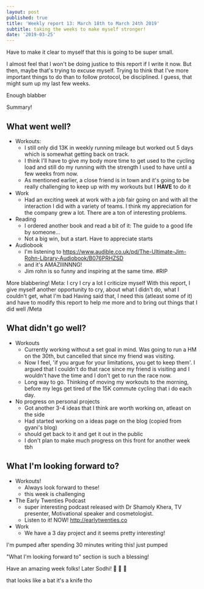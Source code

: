 ```yaml
---
layout: post
published: true
title: 'Weekly report 13: March 18th to March 24th 2019'
subtitle: taking the weeks to make myself stronger!
date: '2019-03-25'
---
```

Have to make it clear to myself that this is going to be super small.

I almost feel that I won't be doing justice to this report if I write it now. But then, maybe that's trying to excuse myself. Trying to think that I've more important things to do than to follow protocol, be disciplined. 
I guess, that might sum up my last few weeks. 

Enough blabber

Summary!
## What went well?
* Workouts:
	* I still only did 13K in weekly running mileage but worked out 5 days which is somewhat getting back on track.
    * I think I'll have to give my body more time to get used to the cycling load and still do my running with the strength I used to have until a few weeks from now.
    * As mentioned earlier, a close friend is in town and it's going to be really challenging to keep up with my workouts but I **HAVE** to do it
* Work
	* Had an exciting week at work with a job fair going on and with all the interaction I did with a variety of teams. I think my appreciation for the company grew a lot. There are a ton of interesting problems.
* Reading
	* I ordered another book and read a bit of it: The guide to a good life by someone...
    * Not a big win, but a start. Have to appreciate starts
* Audiobook
	* I'm listening to https://www.audible.co.uk/pd/The-Ultimate-Jim-Rohn-Library-Audiobook/B076PRHZSD
    * and it's AMAZIIINNNG!
    * Jim rohn is so funny and inspiring at the same time. #RIP

More blabbering!
Meta:
I cry
I cry a lot
I criticize myself
With this report, I give myself another opportunity to cry, about what I didn't do, what I couldn't get, what I'm bad 
Having said that, I need this (atleast some of it) and have to modify this report to help me more and to bring out things that I did well
/Meta

## What didn't go well?
* Workouts
	* Currently working without a set goal in mind. Was going to run a HM on the 30th, but cancelled that since my friend was visiting.
    * Now I feel, 'if you argue for your limitations, you get to keep them'. I argued that I couldn't do that race since my friend is visiting and I wouldn't have the time and I don't get to run the race now.
    * Long way to go. Thinking of moving my workouts to the morning, before my legs get tired of the 15K commute cycling that i do each day.
* No progress on personal projects
	* Got another 3-4 ideas that I think are worth working on, atleast on the side
    * Had started working on a ideas page on the blog (copied from gyani's blog)
    * should get back to it and get it out in the public
	* I don't plan to make much progress on this front for another week tbh
    
## What I'm looking forward to?
* Workouts!
	* Always look forward to these!
    * this week is challenging
* The Early Twenties Podcast
	* super interesting podcast released with Dr Shamoly Khera, TV presenter, Motivational speaker and cosmetologist.
    * Listen to it! NOW! http://earlytwenties.co
* Work
	* We have a 3 day project and it seems pretty interesting!

    
I'm pumped after spending 30 minutes writing this!
just pumped

"What I'm looking forward to" section is such a blessing!

Have an amazing week folks!
Later
Sodhi!
🔪 🔪 🔪

that looks like a bat
it's a knife tho 
